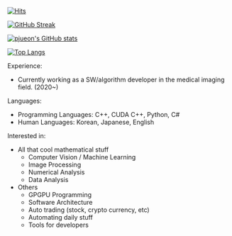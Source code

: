 [![Hits](https://hits.seeyoufarm.com/api/count/incr/badge.svg?url=https%3A%2F%2Fgithub.com%2Fpjueon%2Fpjueon%2F&count_bg=%2379C83D&title_bg=%23555555&icon=&icon_color=%23E7E7E7&title=hits&edge_flat=false)](https://hits.seeyoufarm.com)

[![GitHub Streak](https://github-readme-streak-stats.herokuapp.com/?user=pjueon&theme=dark)](https://git.io/streak-stats)

[![pjueon's GitHub stats](https://github-readme-stats.vercel.app/api?username=pjueon&show_icons=true&theme=dark&exclude_repo=bitproject)](https://github.com/anuraghazra/github-readme-stats)

[![Top Langs](https://github-readme-stats.vercel.app/api/top-langs/?username=pjueon&theme=dark&exclude_repo=bitproject)](https://github.com/anuraghazra/github-readme-stats)


Experience: 
- Currently working as a SW/algorithm developer in the medical imaging field. (2020~)  
  
Languages: 
- Programming Languages: C++, CUDA C++, Python, C#
- Human Languages: Korean, Japanese, English

Interested in:
- All that cool mathematical stuff
  - Computer Vision / Machine Learning 
  - Image Processing 
  - Numerical Analysis 
  - Data Analysis  
- Others 
  - GPGPU Programming
  - Software Architecture
  - Auto trading (stock, crypto currency, etc)
  - Automating daily stuff
  - Tools for developers 






